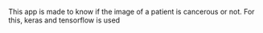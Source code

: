This app is made to know if the image of a patient is cancerous or not. For this, keras and tensorflow is used